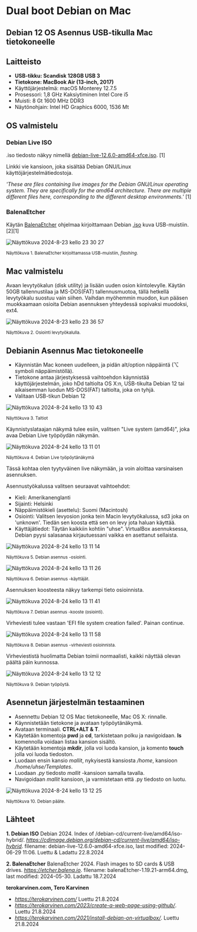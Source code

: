 # Dual boot Debian on Mac

## Debian 12 OS Asennus USB-tikulla Mac tietokoneelle



## Laitteisto

- **USB-tikku: Scandisk 128GB USB 3**
- **Tietokone: MacBook Air (13-inch, 2017)**
- Käyttöjärjestelmä: macOS Monterey 12.7.5
- Prosessori: 1,8 GHz Kaksiytiminen Intel Core i5
- Muisti: 8 Gt 1600 MHz DDR3
- Näytönohjain: Intel HD Graphics 6000, 1536 Mt



## OS valmistelu

### Debian Live ISO

.iso tiedosto näkyy nimellä [debian-live-12.6.0-amd64-xfce.iso](https://cdimage.debian.org/debian-cd/current-live/amd64/iso-hybrid). [1]

Linkki vie kansioon, joka sisältää Debian GNU/Linux käyttöjärjestelmätiedostoja. 

_'These are files containing live images for the Debian GNU/Linux operating system. They are specifically for the amd64 architecture. There are multiple different files here, corresponding to the different desktop environments.'_ [1]


### BalenaEtcher

Käytän [BalenaEtcher](https://etcher.balena.io) ohjelmaa kirjoittamaan Debian [.iso](https://cdimage.debian.org/debian-cd/current-live/amd64/iso-hybrid/debian-live-12.6.0-amd64-xfce.iso) kuva USB-muistiin. [2][1]

![Näyttökuva 2024-8-23 kello 23 30 27](https://github.com/user-attachments/assets/b40074bb-90dd-4954-a889-a856d8780942)

<sub>Näyttökuva 1. BalenaEtcher kirjoittamassa USB-muistiin, _flashing_.</sub>


## Mac valmistelu

Avaan levytyökalun (disk utility) ja lisään uuden osion kiintolevylle. Käytän 50GB tallennustilaa ja MS-DOS(FAT) tallennusmuotoa, tällä hetkellä levytyökalu suostuu vain siihen. Vaihdan myöhemmin muodon, kun pääsen muokkaamaan osioita Debian asennuksen yhteydessä sopivaksi muodoksi, ext4.

![Näyttökuva 2024-8-23 kello 23 36 57](https://github.com/user-attachments/assets/47b2b0c6-874a-43fe-9875-165eca65b8bb)

<sub>Näyttökuva 2. Osiointi levytyökalulla.</sub>


## Debianin Asennus Mac tietokoneelle

- Käynnistän Mac koneen uudelleen, ja pidän alt/option näppäintä (⌥ symboli näppäimistöllä).
- Tietokone antaa järjestyksessä vaihtoehdon käynnistää käyttöjärjestelmän, joko hDd taltiolta OS X:n, USB-tikulta Debian 12 tai aikaisemman luodun MS-DOS(FAT) taltiolta, joka on tyhjä.
- Valitaan USB-tikun Debian 12

![Näyttökuva 2024-8-24 kello 13 10 43](https://github.com/user-attachments/assets/7cb67ec7-e093-4067-ae6f-732f13d0bf5d)

<sub>Näyttökuva 3. Taltiot</sub>

Käynnistyslataajan näkymä tulee esiin, valitsen "Live system (amd64)", joka avaa Debian Live työpöydän näkymän.

![Näyttökuva 2024-8-24 kello 13 11 01](https://github.com/user-attachments/assets/1889fb31-9439-4969-addb-25f585c931b7)

<sub>Näyttökuva 4. Debian Live työpöytänäkymä</sub>

Tässä kohtaa olen tyytyväinen live näkymään, ja voin aloittaa varsinaisen asennuksen.

Asennustyökalussa valitsen seuraavat vaihtoehdot:
- Kieli: Amerikanenglanti
- Sijainti: Helsinki
- Näppäimistökieli (asettelu): Suomi (Macintosh)
- Osiointi: Valitsen levyosion jonka tein Macin levytyökalussa, sd3 joka on 'unknown'. Tiedän sen koosta että sen on levy jota haluan käyttää.
- Käyttäjätiedot: Täytän kaikkiin kohtiin "uhse". VirtualBox asennuksessa, Debian pyysi salasanaa kirjautuessani vaikka en asettanut sellaista.

![Näyttökuva 2024-8-24 kello 13 11 14](https://github.com/user-attachments/assets/548aa362-3f76-42fa-bf3e-5343df9e3bb2)

<sub>Näyttökuva 5. Debian asennus -osiointi.</sub>

![Näyttökuva 2024-8-24 kello 13 11 26](https://github.com/user-attachments/assets/37efc19d-c0bd-440f-bfb6-bae914d2b543)

<sub>Näyttökuva 6. Debian asennus -käyttäjät.</sub>

Asennuksen koosteesta näkyy tarkempi tieto osioinnista.

![Näyttökuva 2024-8-24 kello 13 11 41](https://github.com/user-attachments/assets/9275d533-3954-4c38-8874-bf5eb65e8090)

<sub>Näyttökuva 7. Debian asennus -kooste (osiointi).</sub>

Virheviesti tulee vastaan 'EFI file system creation failed'. Painan continue.

![Näyttökuva 2024-8-24 kello 13 11 58](https://github.com/user-attachments/assets/2d7dad99-e377-4fd7-a352-cbb47a5f94d8)

<sub>Näyttökuva 8. Debian asennus -virheviesti osioinnista.</sub>

Virheviestistä huolimatta Debian toimii normaalisti, kaikki näyttää olevan päältä päin kunnossa.

![Näyttökuva 2024-8-24 kello 13 12 12](https://github.com/user-attachments/assets/1837f3e6-fdbb-477d-8392-a3f4216238d4)

<sub>Näyttökuva 9. Debian työpöytä.</sub>

## Asennetun järjestelmän testaaminen

- Asennettu Debian 12 OS Mac tietokoneelle, Mac OS X: rinnalle.
- Käynnistetään tietokone ja avataan työpöytänäkymä.
- Avataan terminaali. **CTRL+ALT & T**.
- Käytetään komentoja **pwd** ja **cd**, tarkistetaan polku ja navigoidaan. **ls** komennolla voidaan listaa kansion sisältö.
- Käytetään komentoja **mkdir**, jolla voi luoda kansion, ja komento **touch** jolla voi luoda tiedoston.
- Luodaan ensin kansio _mallit_, nykyisestä kansiosta _/home_, kansioon _/home/uhse/Templates_.
- Luodaan _.py_ tiedosto _mallit_ -kansioon samalla tavalla.
- Navigoidaan _mallit_ kansioon, ja varmistetaan että .py tiedosto on luotu.

![Näyttökuva 2024-8-24 kello 13 12 25](https://github.com/user-attachments/assets/71c58137-5aa5-4cf8-9e23-884cd2d6e2e3)

<sub>Näyttökuva 10. Debian pääte.</sub>


## Lähteet

**1. Debian ISO**
Debian 2024. Index of /debian-cd/current-live/amd64/iso-hybrid/. _https://cdimage.debian.org/debian-cd/current-live/amd64/iso-hybrid_. filename: debian-live-12.6.0-amd64-xfce.iso, last modified: 2024-06-29 11:06. Luettu & Ladattu 22.8.2024 

**2. BalenaEtcher**
BalenaEtcher 2024. Flash images to SD cards & USB drives. _https://etcher.balena.io_. filename: balenaEtcher-1.19.21-arm64.dmg, last modified: 2024-05-30. Ladattu 18.7.2024

**terokarvinen.com, Tero Karvinen**
- _https://terokarvinen.com/_ Luettu 21.8.2024
- _https://terokarvinen.com/2023/create-a-web-page-using-github/_. Luettu 21.8.2024
- _https://terokarvinen.com/2021/install-debian-on-virtualbox/_. Luettu 21.8.2024
